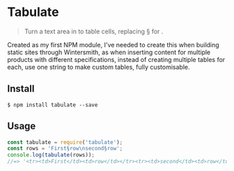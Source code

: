 # Tabulate 
> Turn a text area in to table cells, replacing § for <td>.  

Created as my first NPM module, I've needed to create this when building static sites through Wintersmith, as when inserting content for multiple products with different specifications, instead of creating multiple tables for each, use one string to make custom tables, fully customisable.

## Install
```
$ npm install tabulate --save
```

## Usage
```js
const tabulate = require('tabulate');
const rows = 'First§row\nsecond§row';
console.log(tabulate(rows));
//=> '<tr><td>First</td><td>row</td></tr><tr><td>second</td><td>row</td></tr>'
```